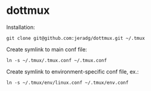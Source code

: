 dottmux
=========

Installation:

    git clone git@github.com:jeradg/dottmux.git ~/.tmux

Create symlink to main conf file:

    ln -s ~/.tmux/.tmux.conf ~/.tmux.conf

Create symlink to environment-specific conf file, ex.:

    ln -s ~/.tmux/env/linux.conf ~/.tmux/env.conf
